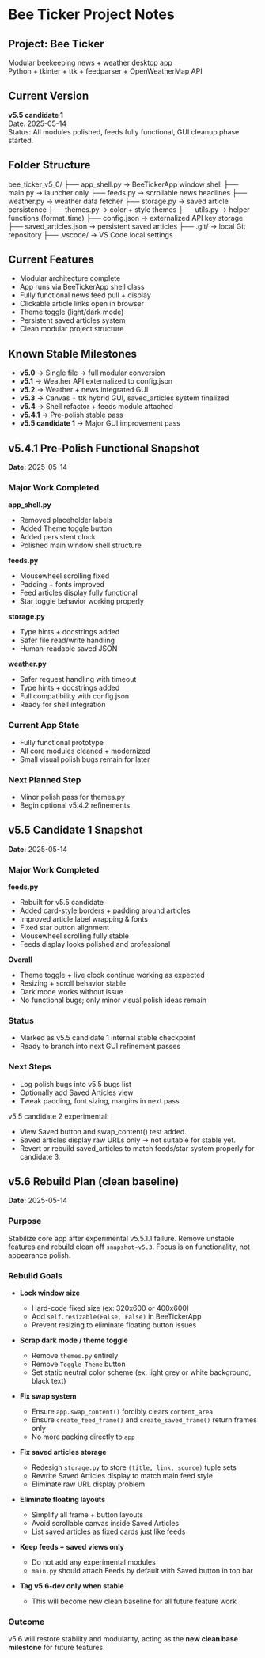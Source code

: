 # Bee Ticker Project Notes

## Project: Bee Ticker
Modular beekeeping news + weather desktop app  
Python + tkinter + ttk + feedparser + OpenWeatherMap API

## Current Version
**v5.5 candidate 1**  
Date: 2025-05-14  
Status: All modules polished, feeds fully functional, GUI cleanup phase started.

## Folder Structure
bee_ticker_v5_0/
├── app_shell.py → BeeTickerApp window shell
├── main.py → launcher only
├── feeds.py → scrollable news headlines
├── weather.py → weather data fetcher
├── storage.py → saved article persistence
├── themes.py → color + style themes
├── utils.py → helper functions (format_time)
├── config.json → externalized API key storage
├── saved_articles.json → persistent saved articles
├── .git/ → local Git repository
├── .vscode/ → VS Code local settings


## Current Features
- Modular architecture complete
- App runs via BeeTickerApp shell class
- Fully functional news feed pull + display
- Clickable article links open in browser
- Theme toggle (light/dark mode)
- Persistent saved articles system
- Clean modular project structure

## Known Stable Milestones
- **v5.0** → Single file → full modular conversion
- **v5.1** → Weather API externalized to config.json
- **v5.2** → Weather + news integrated GUI
- **v5.3** → Canvas + ttk hybrid GUI, saved_articles system finalized
- **v5.4** → Shell refactor + feeds module attached
- **v5.4.1** → Pre-polish stable pass
- **v5.5 candidate 1** → Major GUI improvement pass

## v5.4.1 Pre-Polish Functional Snapshot
**Date:** 2025-05-14

### Major Work Completed
**app_shell.py**
- Removed placeholder labels
- Added Theme toggle button
- Added persistent clock
- Polished main window shell structure

**feeds.py**
- Mousewheel scrolling fixed
- Padding + fonts improved
- Feed articles display fully functional
- Star toggle behavior working properly

**storage.py**
- Type hints + docstrings added
- Safer file read/write handling
- Human-readable saved JSON

**weather.py**
- Safer request handling with timeout
- Type hints + docstrings added
- Full compatibility with config.json
- Ready for shell integration

### Current App State
- Fully functional prototype
- All core modules cleaned + modernized
- Small visual polish bugs remain for later

### Next Planned Step
- Minor polish pass for themes.py
- Begin optional v5.4.2 refinements

## v5.5 Candidate 1 Snapshot
**Date:** 2025-05-14

### Major Work Completed
**feeds.py**
- Rebuilt for v5.5 candidate
- Added card-style borders + padding around articles
- Improved article label wrapping & fonts
- Fixed star button alignment
- Mousewheel scrolling fully stable
- Feeds display looks polished and professional

**Overall**
- Theme toggle + live clock continue working as expected
- Resizing + scroll behavior stable
- Dark mode works without issue
- No functional bugs; only minor visual polish ideas remain

### Status
- Marked as v5.5 candidate 1 internal stable checkpoint
- Ready to branch into next GUI refinement passes

### Next Steps
- Log polish bugs into v5.5 bugs list
- Optionally add Saved Articles view
- Tweak padding, font sizing, margins in next pass

v5.5 candidate 2 experimental:
- View Saved button and swap_content() test added.
- Saved articles display raw URLs only → not suitable for stable yet.
- Revert or rebuild saved_articles to match feeds/star system properly for candidate 3.

## v5.6 Rebuild Plan (clean baseline)

**Date:** 2025-05-14

### Purpose

Stabilize core app after experimental v5.5.1.1 failure.
Remove unstable features and rebuild clean off `snapshot-v5.3`.
Focus is on functionality, not appearance polish.

### Rebuild Goals

* **Lock window size**

  * Hard-code fixed size (ex: 320x600 or 400x600)
  * Add `self.resizable(False, False)` in BeeTickerApp
  * Prevent resizing to eliminate floating button issues

* **Scrap dark mode / theme toggle**

  * Remove `themes.py` entirely
  * Remove `Toggle Theme` button
  * Set static neutral color scheme (ex: light grey or white background, black text)

* **Fix swap system**

  * Ensure `app.swap_content()` forcibly clears `content_area`
  * Ensure `create_feed_frame()` and `create_saved_frame()` return frames only
  * No more packing directly to `app`

* **Fix saved articles storage**

  * Redesign `storage.py` to store `(title, link, source)` tuple sets
  * Rewrite Saved Articles display to match main feed style
  * Eliminate raw URL display problem

* **Eliminate floating layouts**

  * Simplify all frame + button layouts
  * Avoid scrollable canvas inside Saved Articles
  * List saved articles as fixed cards just like feeds

* **Keep feeds + saved views only**

  * Do not add any experimental modules
  * `main.py` should attach Feeds by default with Saved button in top bar

* **Tag v5.6-dev only when stable**

  * This will become new clean baseline for all future feature work

### Outcome

v5.6 will restore stability and modularity, acting as the **new clean base milestone** for future features.

